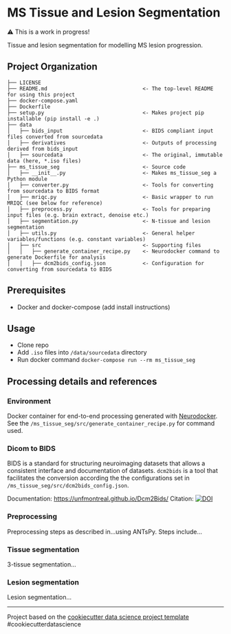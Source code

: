 # MS Tissue and Lesion Segmentation

:warning: This is a work in progress!

Tissue and lesion segmentation for modelling MS lesion progression.

## Project Organization

    ├── LICENSE
    ├── README.md                               <- The top-level README for using this project
    ├── docker-compose.yaml
    ├── Dockerfile
    ├── setup.py                                <- Makes project pip installable (pip install -e .)
    ├── data
    │   ├── bids_input                          <- BIDS compliant input files converted from sourcedata
    │   ├── derivatives                         <- Outputs of processing derived from bids_input
    │   ├── sourcedata                          <- The original, immutable data (here, *.iso files)
    ├── ms_tissue_seg                           <- Source code
    │   ├── __init__.py                         <- Makes ms_tissue_seg a Python module
    │   ├── converter.py                        <- Tools for converting from sourcedata to BIDS format
    │   ├── mriqc.py                            <- Basic wrapper to run MRIQC (see below for reference)
    │   ├── preprocess.py                       <- Tools for preparing input files (e.g. brain extract, denoise etc.)
    │   ├── segmentation.py                     <- N-tissue and lesion segmentation
    │   ├── utils.py                            <- General helper variables/functions (e.g. constant variables)
    │   ├── src                                 <- Supporting files
    │   │   ├── generate_container_recipe.py    <- Neurodocker command to generate Dockerfile for analysis
    │   │   ├── dcm2bids_config.json            <- Configuration for converting from sourcedata to BIDS

## Prerequisites

* Docker and docker-compose (add install instructions)

## Usage

* Clone repo
* Add `.iso` files into `/data/sourcedata` directory
* Run docker command `docker-compose run --rm ms_tissue_seg`

## Processing details and references

### Environment

Docker container for end-to-end processing generated with [Neurodocker](https://www.repronim.org/neurodocker/index.html). See the `/ms_tissue_seg/src/generate_container_recipe.py` for command used.

### Dicom to BIDS

BIDS is a standard for structuring neuroimaging datasets that allows a consistent interface and documentation of datasets. `dcm2bids` is a tool that facilitates the conversion according the the configurations set in `/ms_tissue_seg/src/dcm2bids_config.json`.

Documentation: <https://unfmontreal.github.io/Dcm2Bids/>
Citation: [![DOI](https://zenodo.org/badge/DOI/10.5281/zenodo.4568180.svg)](https://doi.org/10.5281/zenodo.4568180)

### Preprocessing

Preprocessing steps as described in...using ANTsPy. Steps include...

### Tissue segmentation

3-tissue segmentation...

### Lesion segmentation

Lesion segmentation...

--------
Project based on the [cookiecutter data science project template](https://drivendata.github.io/cookiecutter-data-science/) #cookiecutterdatascience
